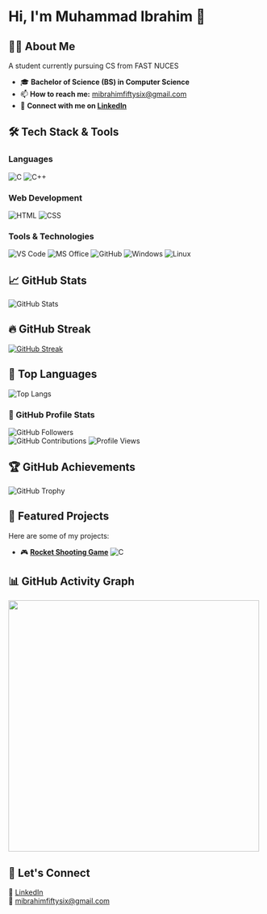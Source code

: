 # Hi, I'm Muhammad Ibrahim 👋

## 👨‍🎓 About Me  
A student currently pursuing CS from FAST NUCES  

- 🎓 **Bachelor of Science (BS) in Computer Science**  
- 📫 **How to reach me:** mibrahimfiftysix@gmail.com  
- 🔗 **Connect with me on [LinkedIn](https://www.linkedin.com/)**

## 🛠️ Tech Stack & Tools

### **Languages**
![C](https://img.shields.io/badge/-C-A8B9CC?style=flat&logo=c&logoColor=white)
![C++](https://img.shields.io/badge/-C++-00599C?style=flat&logo=c%2B%2B&logoColor=white)

### **Web Development**
![HTML](https://img.shields.io/badge/-HTML-E34F26?style=flat&logo=html5&logoColor=white)
![CSS](https://img.shields.io/badge/-CSS-1572B6?style=flat&logo=css3&logoColor=white)

### **Tools & Technologies**
![VS Code](https://img.shields.io/badge/-VS%20Code-007ACC?style=flat&logo=visual-studio-code&logoColor=white)
![MS Office](https://img.shields.io/badge/-MS%20Office-D83B01?style=flat&logo=microsoft-office&logoColor=white)
![GitHub](https://img.shields.io/badge/-GitHub-181717?style=flat&logo=github&logoColor=white)
![Windows](https://img.shields.io/badge/-Windows-0078D6?style=flat&logo=windows&logoColor=white)
![Linux](https://img.shields.io/badge/-Linux-FCC624?style=flat&logo=linux&logoColor=black)

## 📈 GitHub Stats

![GitHub Stats](https://github-readme-stats.vercel.app/api?username=maybethemuhammadibrahim&show_icons=true&count_private=true&theme=highcontrast&card_width=497)

## 🔥 GitHub Streak

[![GitHub Streak](https://streak-stats.demolab.com/?user=maybethemuhammadibrahim)](https://git.io/streak-stats)

## 🚀 Top Languages

![Top Langs](https://github-readme-stats.vercel.app/api/top-langs/?username=maybethemuhammadibrahim&layout=compact&theme=highcontrast&card_width=497)

### 👥 GitHub Profile Stats  
![GitHub Followers](https://img.shields.io/github/followers/maybethemuhammadibrahim?label=Followers&style=flat&color=red)  
![GitHub Contributions](https://custom-icon-badges.herokuapp.com/badge/dynamic/json?color=blue&label=Total%20Contributions&query=totalContributions&url=https://api.github.com/users/maybethemuhammadibrahim)
![Profile Views](https://komarev.com/ghpvc/?username=maybethemuhammadibrahim&label=Profile%20Views&color=ff0050&style=flat)

## 🏆 GitHub Achievements

![GitHub Trophy](https://github-profile-trophy.vercel.app/?username=maybethemuhammadibrahim&theme=radical)

## 🚀 Featured Projects
Here are some of my projects:

- 🎮 **[Rocket Shooting Game](https://github.com/maybethemuhammadibrahim/PF_RocketGame)** ![C](https://img.shields.io/badge/-C-A8B9CC?style=flat&logo=c&logoColor=white)

## 📊 GitHub Activity Graph

<div align="left">
  <img src="https://github-readme-activity-graph.vercel.app/graph?username=maybethemuhammadibrahim&theme=highcontrast" width="497px"/>
</div>

## 🤝 Let's Connect  
🔗 [LinkedIn](https://www.linkedin.com/in/muhammad-obaid-ullah-29b6b0323/)  
📧 mibrahimfiftysix@gmail.com
